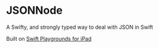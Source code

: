 # JSONNode
A Swifty, and strongly typed way to deal with JSON in Swift

Built on [Swift Playgrounds for iPad](https://itunes.apple.com/WebObjects/MZStore.woa/wa/viewSoftware?id=908519492&mt=8&ls=1)
